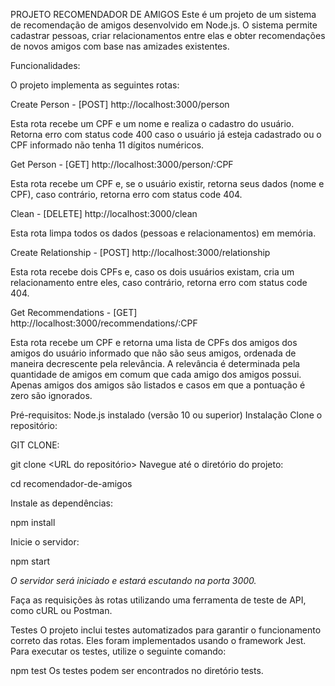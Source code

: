PROJETO RECOMENDADOR DE AMIGOS
Este é um projeto de um sistema de recomendação de amigos desenvolvido em Node.js. O sistema permite cadastrar pessoas, criar relacionamentos entre elas e obter recomendações de novos amigos com base nas amizades existentes.

Funcionalidades:

O projeto implementa as seguintes rotas:

Create Person - [POST] http://localhost:3000/person

Esta rota recebe um CPF e um nome e realiza o cadastro do usuário. Retorna erro com status code 400 caso o usuário já esteja cadastrado ou o CPF informado não tenha 11 dígitos numéricos.

Get Person - [GET] http://localhost:3000/person/:CPF

Esta rota recebe um CPF e, se o usuário existir, retorna seus dados (nome e CPF), caso contrário, retorna erro com status code 404.

Clean - [DELETE] http://localhost:3000/clean

Esta rota limpa todos os dados (pessoas e relacionamentos) em memória.

Create Relationship - [POST] http://localhost:3000/relationship

Esta rota recebe dois CPFs e, caso os dois usuários existam, cria um relacionamento entre eles, caso contrário, retorna erro com status code 404.

Get Recommendations - [GET] http://localhost:3000/recommendations/:CPF

Esta rota recebe um CPF e retorna uma lista de CPFs dos amigos dos amigos do usuário informado que não são seus amigos, ordenada de maneira decrescente pela relevância. A relevância é determinada pela quantidade de amigos em comum que cada amigo dos amigos possui. Apenas amigos dos amigos são listados e casos em que a pontuação é zero são ignorados.

Pré-requisitos:
Node.js instalado (versão 10 ou superior)
Instalação
Clone o repositório:

GIT CLONE:

git clone <URL do repositório>
Navegue até o diretório do projeto:

cd recomendador-de-amigos

Instale as dependências:

npm install

Inicie o servidor:

npm start

*O servidor será iniciado e estará escutando na porta 3000.*

Faça as requisições às rotas utilizando uma ferramenta de teste de API, como cURL ou Postman.

Testes
O projeto inclui testes automatizados para garantir o funcionamento correto das rotas. Eles foram implementados usando o framework Jest. Para executar os testes, utilize o seguinte comando:

npm test
Os testes podem ser encontrados no diretório tests.
